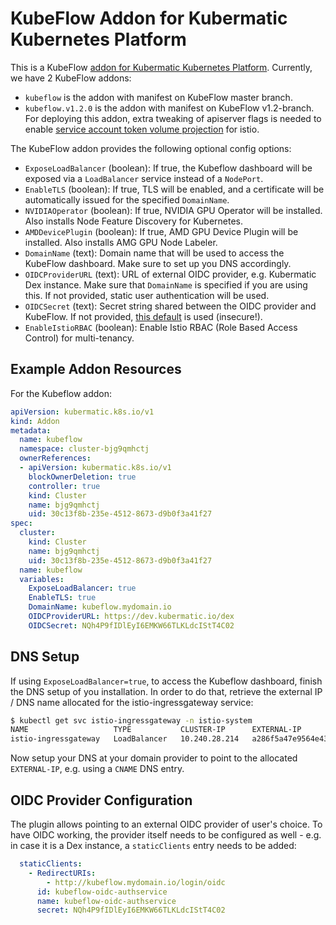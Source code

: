 # KubeFlow Addon for Kubermatic Kubernetes Platform
This is a KubeFlow [addon for Kubermatic Kubernetes Platform](https://docs.kubermatic.com/kubermatic/master/advanced/addons/).
Currently, we have 2 KubeFlow addons:
- `kubeflow` is the addon with manifest on KubeFlow master branch.
- `kubeflow.v1.2.0` is the addon with manifest on KubeFlow v1.2-branch. For deploying this addon, extra tweaking of apiserver flags is needed to enable [service account token volume projection](https://kubernetes.io/docs/tasks/configure-pod-container/configure-service-account/#service-account-token-volume-projection) for istio.

The KubeFlow addon provides the following optional config options:
- `ExposeLoadBalancer` (boolean): If true, the Kubeflow dashboard will be exposed via a `LoadBalancer` service instead of a `NodePort`.
- `EnableTLS` (boolean): If true, TLS will be enabled, and a certificate will be automatically issued for the specified `DomainName`.
- `NVIDIAOperator` (boolean): If true, NVIDIA GPU Operator will be installed. Also installs Node Feature Discovery for Kubernetes.
- `AMDDevicePlugin` (boolean): If true, AMD GPU Device Plugin will be installed. Also installs AMG GPU Node Labeler.
- `DomainName` (text): Domain name that will be used to access the KubeFlow dashboard. Make sure to set up you DNS accordingly.
- `OIDCProviderURL` (text): URL of external OIDC provider, e.g. Kubermatic Dex instance. Make sure that `DomainName` is specified if you are using this. If not provided, static user authentication will be used.
- `OIDCSecret` (text): Secret string shared between the OIDC provider and KubeFlow. If not provided, [this default](https://github.com/kubeflow/manifests/blob/master/istio/oidc-authservice/base/params.env#L5) is used (insecure!).
- `EnableIstioRBAC` (boolean): Enable Istio RBAC (Role Based Access Control) for multi-tenancy.

## Example Addon Resources
For the Kubeflow addon:
```yaml
apiVersion: kubermatic.k8s.io/v1
kind: Addon
metadata:
  name: kubeflow
  namespace: cluster-bjg9qmhctj
  ownerReferences:
  - apiVersion: kubermatic.k8s.io/v1
    blockOwnerDeletion: true
    controller: true
    kind: Cluster
    name: bjg9qmhctj
    uid: 30c13f8b-235e-4512-8673-d9b0f3a41f27
spec:
  cluster:
    kind: Cluster
    name: bjg9qmhctj
    uid: 30c13f8b-235e-4512-8673-d9b0f3a41f27
  name: kubeflow
  variables:
    ExposeLoadBalancer: true
    EnableTLS: true
    DomainName: kubeflow.mydomain.io
    OIDCProviderURL: https://dev.kubermatic.io/dex
    OIDCSecret: NQh4P9fIDlEyI6EMKW66TLKLdcIStT4C02
```

## DNS Setup
If using `ExposeLoadBalancer=true`, to access the Kubeflow dashboard, finish the DNS setup of you installation. In order to do that, retrieve the external IP / DNS name allocated for the istio-ingressgateway service:
```bash
$ kubectl get svc istio-ingressgateway -n istio-system
NAME                   TYPE           CLUSTER-IP      EXTERNAL-IP                                                                  PORT(S)                                                                                                                                      AGE
istio-ingressgateway   LoadBalancer   10.240.28.214   a286f5a47e9564e43ab4165039e58e5e-1598660756.eu-central-1.elb.amazonaws.com   15020:31655/TCP,80:31380/TCP,443:31390/TCP,31400:31400/TCP,15029:32743/TCP,15030:30831/TCP,15031:32599/TCP,15032:30819/TCP,15443:31158/TCP   21m
```
Now setup your DNS at your domain provider to point to the allocated `EXTERNAL-IP`, e.g. using a `CNAME` DNS entry.

## OIDC Provider Configuration
The plugin allows pointing to an external OIDC provider of user's choice. To have OIDC working, the provider itself needs to be configured as well - e.g. in case it is a Dex instance, a `staticClients` entry needs to be added:
```yaml
  staticClients:
    - RedirectURIs:
        - http://kubeflow.mydomain.io/login/oidc
      id: kubeflow-oidc-authservice
      name: kubeflow-oidc-authservice
      secret: NQh4P9fIDlEyI6EMKW66TLKLdcIStT4C02
```
